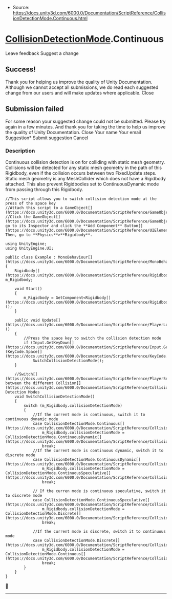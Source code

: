 * Source: https://docs.unity3d.com/6000.0/Documentation/ScriptReference/CollisionDetectionMode.Continuous.html

#  [CollisionDetectionMode](https://docs.unity3d.com/6000.0/Documentation/ScriptReference/CollisionDetectionMode.html).Continuous
Leave feedback
Suggest a change
## Success!
Thank you for helping us improve the quality of Unity Documentation. Although we cannot accept all submissions, we do read each suggested change from our users and will make updates where applicable.
Close
## Submission failed
For some reason your suggested change could not be submitted. Please <a>try again</a> in a few minutes. And thank you for taking the time to help us improve the quality of Unity Documentation.
Close
Your name Your email Suggestion* Submit suggestion
Cancel
### Description
Continuous collision detection is on for colliding with static mesh geometry.
Collisions will be detected for any static mesh geometry in the path of this Rigidbody, even if the collision occurs between two FixedUpdate steps. Static mesh geometry is any MeshCollider which does not have a Rigidbody attached. This also prevent Rigidbodies set to ContinuousDynamic mode from passing through this Rigidbody.
```
//This script allows you to switch collision detection mode at the press of the space key
//Attach this script to a GameObject[](https://docs.unity3d.com/6000.0/Documentation/ScriptReference/GameObject.html)
//Click the GameObject[](https://docs.unity3d.com/6000.0/Documentation/ScriptReference/GameObject.html), go to its Inspector and click the **Add Component** Button[](https://docs.unity3d.com/6000.0/Documentation/ScriptReference/UIElements.Button.html). Then, go to **Physics**>**Rigidbody**.  
  
using UnityEngine;
using UnityEngine.UI;  
  
public class Example : MonoBehaviour[](https://docs.unity3d.com/6000.0/Documentation/ScriptReference/MonoBehaviour.html)
{
    Rigidbody[](https://docs.unity3d.com/6000.0/Documentation/ScriptReference/Rigidbody.html) m_Rigidbody;  
  
    void Start()
    {
        m_Rigidbody = GetComponent<Rigidbody[](https://docs.unity3d.com/6000.0/Documentation/ScriptReference/Rigidbody.html)>();
    }  
  
    public void Update[](https://docs.unity3d.com/6000.0/Documentation/ScriptReference/PlayerLoop.Update.html)()
    {
        //Press the space key to switch the collision detection mode
        if (Input.GetKeyDown[](https://docs.unity3d.com/6000.0/Documentation/ScriptReference/Input.GetKeyDown.html)(KeyCode.Space[](https://docs.unity3d.com/6000.0/Documentation/ScriptReference/KeyCode.Space.html)))
            SwitchCollisionDetectionMode();
    }  
  
    //Switch[](https://docs.unity3d.com/6000.0/Documentation/ScriptReference/PlayerSettings.Switch.html) between the different Collision[](https://docs.unity3d.com/6000.0/Documentation/ScriptReference/Collision.html) Detection Modes
    void SwitchCollisionDetectionMode()
    {
        switch (m_Rigidbody.collisionDetectionMode)
        {
            //If the current mode is continuous, switch it to continuous dynamic mode
            case CollisionDetectionMode.Continuous[](https://docs.unity3d.com/6000.0/Documentation/ScriptReference/CollisionDetectionMode.Continuous.html):
                m_Rigidbody.collisionDetectionMode = CollisionDetectionMode.ContinuousDynamic[](https://docs.unity3d.com/6000.0/Documentation/ScriptReference/CollisionDetectionMode.ContinuousDynamic.html);
                break;
            //If the current mode is continuous dynamic, switch it to discrete mode
            case CollisionDetectionMode.ContinuousDynamic[](https://docs.unity3d.com/6000.0/Documentation/ScriptReference/CollisionDetectionMode.ContinuousDynamic.html):
                m_Rigidbody.collisionDetectionMode = CollisionDetectionMode.ContinuousSpeculative[](https://docs.unity3d.com/6000.0/Documentation/ScriptReference/CollisionDetectionMode.ContinuousSpeculative.html);
                break;  
  
            // If the curren mode is continuous speculative, switch it to discrete mode
            case CollisionDetectionMode.ContinuousSpeculative[](https://docs.unity3d.com/6000.0/Documentation/ScriptReference/CollisionDetectionMode.ContinuousSpeculative.html):
                m_Rigidbody.collisionDetectionMode = CollisionDetectionMode.Discrete[](https://docs.unity3d.com/6000.0/Documentation/ScriptReference/CollisionDetectionMode.Discrete.html);
                break;  
  
            //If the current mode is discrete, switch it to continuous mode
            case CollisionDetectionMode.Discrete[](https://docs.unity3d.com/6000.0/Documentation/ScriptReference/CollisionDetectionMode.Discrete.html):
                m_Rigidbody.collisionDetectionMode = CollisionDetectionMode.Continuous[](https://docs.unity3d.com/6000.0/Documentation/ScriptReference/CollisionDetectionMode.Continuous.html);
                break;
        }
    }
}

```

* * *
